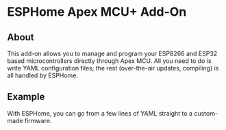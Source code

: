 # ESPHome Apex MCU+ Add-On

## About

This add-on allows you to manage and program your ESP8266 and ESP32 based microcontrollers
directly through Apex MCU. All you need to do is write YAML configuration files; the rest (over-the-air updates, compiling) is all handled by ESPHome.

## Example

With ESPHome, you can go from a few lines of YAML straight to a custom-made
firmware.

[dht22]: https://esphome.io/components/sensor/dht.html
[releases-shield]: https://img.shields.io/github/release/esphome/esphome.svg
[repository]: https://github.com/apexinfosysindia/addons/esphome
